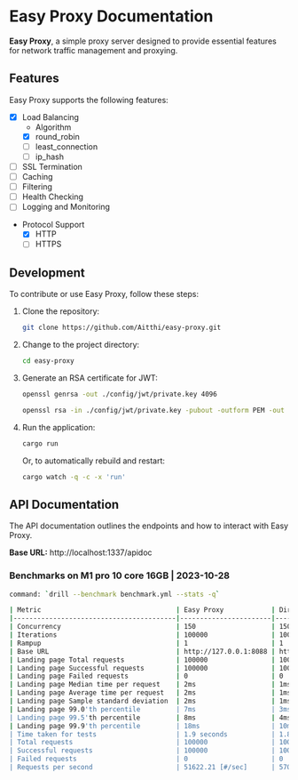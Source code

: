 # Easy Proxy Documentation

**Easy Proxy**, a simple proxy server designed to provide essential features for network traffic management and proxying.

## Features

Easy Proxy supports the following features:

- [x] Load Balancing
  - Algorithm
  - [x] round_robin
  - [ ] least_connection
  - [ ] ip_hash
- [ ] SSL Termination
- [ ] Caching
- [ ] Filtering
- [ ] Health Checking
- [ ] Logging and Monitoring
- Protocol Support
  - [x] HTTP
  - [ ] HTTPS

## Development

To contribute or use Easy Proxy, follow these steps:

1. Clone the repository:
   ```sh
   git clone https://github.com/Aitthi/easy-proxy.git
   ```
2. Change to the project directory:
   ```sh
   cd easy-proxy
   ```
3. Generate an RSA certificate for JWT:
   ```sh
   openssl genrsa -out ./config/jwt/private.key 4096
   ```
   ```sh
   openssl rsa -in ./config/jwt/private.key -pubout -outform PEM -out ./config/jwt/public.key
   ```
4. Run the application:
   ```sh
   cargo run
   ```
   Or, to automatically rebuild and restart:
   ```sh
   cargo watch -q -c -x 'run'
   ```

## API Documentation

The API documentation outlines the endpoints and how to interact with Easy Proxy.

**Base URL:** http://localhost:1337/apidoc

### Benchmarks on M1 pro 10 core 16GB | 2023-10-28
```sh 
command: `drill --benchmark benchmark.yml --stats -q`

| Metric                                  | Easy Proxy            | Directly to the backend |
|-----------------------------------------|-----------------------|-------------------------|
| Concurrency                             | 150                   | 150                     |
| Iterations                              | 100000                | 100000                  |
| Rampup                                  | 1                     | 1                       |
| Base URL                                | http://127.0.0.1:8088 | http://127.0.0.1:3002   |
| Landing page Total requests             | 100000                | 100000                  |
| Landing page Successful requests        | 100000                | 100000                  |
| Landing page Failed requests            | 0                     | 0                       |
| Landing page Median time per request    | 2ms                   | 1ms                     |
| Landing page Average time per request   | 2ms                   | 1ms                     |
| Landing page Sample standard deviation  | 2ms                   | 1ms                     |
| Landing page 99.0'th percentile         | 7ms                   | 3ms                     |
| Landing page 99.5'th percentile         | 8ms                   | 4ms                     |
| Landing page 99.9'th percentile         | 18ms                  | 10ms                    |
| Time taken for tests                    | 1.9 seconds           | 1.8 seconds             |
| Total requests                          | 100000                | 100000                  |
| Successful requests                     | 100000                | 100000                  |
| Failed requests                         | 0                     | 0                       |
| Requests per second                     | 51622.21 [#/sec]      | 57096.73 [#/sec]        |
